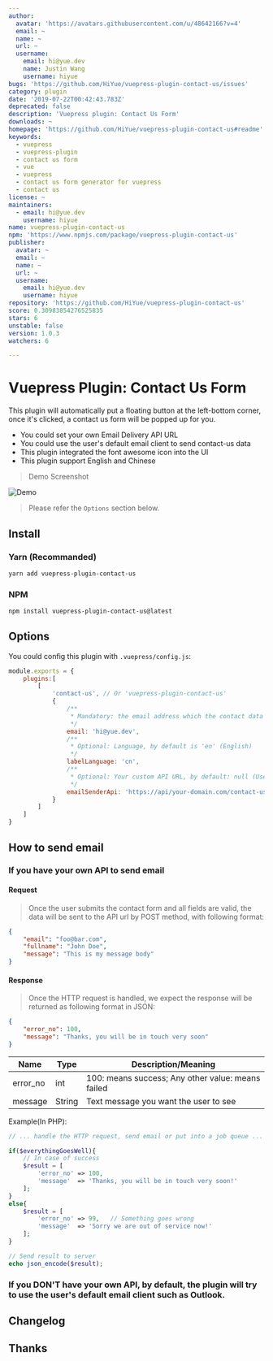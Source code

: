 ```yaml
---
author:
  avatar: 'https://avatars.githubusercontent.com/u/48642166?v=4'
  email: ~
  name: ~
  url: ~
  username:
    email: hi@yue.dev
    name: Justin Wang
    username: hiyue
bugs: 'https://github.com/HiYue/vuepress-plugin-contact-us/issues'
category: plugin
date: '2019-07-22T00:42:43.783Z'
deprecated: false
description: 'Vuepress plugin: Contact Us Form'
downloads: ~
homepage: 'https://github.com/HiYue/vuepress-plugin-contact-us#readme'
keywords:
  - vuepress
  - vuepress-plugin
  - contact us form
  - vue
  - vuepress
  - contact us form generator for vuepress
  - contact us
license: ~
maintainers:
  - email: hi@yue.dev
    username: hiyue
name: vuepress-plugin-contact-us
npm: 'https://www.npmjs.com/package/vuepress-plugin-contact-us'
publisher:
  avatar: ~
  email: ~
  name: ~
  url: ~
  username:
    email: hi@yue.dev
    username: hiyue
repository: 'https://github.com/HiYue/vuepress-plugin-contact-us'
score: 0.30983854276525835
stars: 6
unstable: false
version: 1.0.3
watchers: 6

---
```


# Vuepress Plugin: Contact Us Form

This plugin will automatically put a floating button at the left-bottom corner, once it's clicked, a contact us form will be popped up for you.

* You could set your own Email Delivery API URL
* You could use the user's default email client to send contact-us data
* This plugin integrated the font awesome icon into the UI
* This plugin support English and Chinese

> Demo Screenshot

![Demo](./assets/Capture.JPG)

> Please refer the `Options` section below.

## Install
### Yarn (Recommanded)
```bash
yarn add vuepress-plugin-contact-us
```
### NPM
```bash
npm install vuepress-plugin-contact-us@latest
```

## Options
You could config this plugin with `.vuepress/config.js`:
```javascript
module.exports = {
    plugins:[
        [
            'contact-us', // Or 'vuepress-plugin-contact-us'
            {
                /**
                 * Mandatory: the email address which the contact data will be sent
                 */
                email: 'hi@yue.dev',
                /**
                 * Optional: Language, by default is 'en' (English)
                 */
                labelLanguage: 'cn',
                /**
                 * Optional: Your custom API URL, by default: null (Use user's email client such as Outlook)
                 */
                emailSenderApi: 'https://api/your-domain.com/contact-us-handler'
            }
        ]
    ]
}
```

## How to send email
### If you have your own API to send email
#### Request
> Once the user submits the contact form and all fields are valid, the data will be sent to the API url by POST method, with following format:
```json
{
    "email": "foo@bar.com",
    "fullname": "John Doe",
    "message": "This is my message body"
}
```

#### Response
> Once the HTTP request is handled, we expect the response will be returned as following format in JSON:
```json
{
    "error_no": 100,
    "message": "Thanks, you will be in touch very soon"
}
```

Name | Type | Description/Meaning
---------|----------|---------
error_no | int | 100: means success; Any other value: means failed
message | String | Text message you want the user to see

Example(In PHP):
```php
// ... handle the HTTP request, send email or put into a job queue ...

if($everythingGoesWell){
    // In case of success
    $result = [
        'error_no' => 100,
        'message'  => 'Thanks, you will be in touch very soon!'
    ];
}
else{
    $result = [
        'error_no' => 99,   // Something goes wrong
        'message'  => 'Sorry we are out of service now!'
    ];
}

// Send result to server
echo json_encode($result);
```

### If you DON'T have your own API, by default, the plugin will try to use the user's default email client such as Outlook.

## Changelog

## Thanks